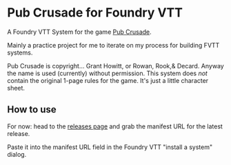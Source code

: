 # Pub Crusade for Foundry VTT

A Foundry VTT System for the game [Pub Crusade](https://rowanrookanddecard.com/product/pub-crusade/?mc_cid=84e30af20e).

Mainly a practice project for me to iterate on my process for building FVTT systems.

Pub Crusade is copyright... Grant Howitt, or Rowan, Rook,& Decard. Anyway the name is used (currently) without permission. This system does *not* contain the original 1-page rules for the game. It's just a little character sheet.

## How to use

For now: head to the [releases page](https://github.com/n3dst4/pub-crusade-fvtt/releases) and grab the manifest URL for the latest release.

Paste it into the manifest URL field in the Foundry VTT "install a system" dialog.